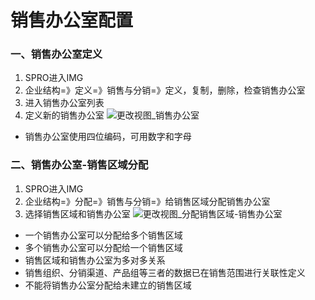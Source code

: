 # 销售办公室配置 #

### 一、销售办公室定义

1. SPRO进入IMG
2. 企业结构=》定义=》销售与分销=》定义，复制，删除，检查销售办公室
3. 进入销售办公室列表
4. 定义新的销售办公室
![更改视图_销售办公室](/images/SAP/组织架构/更改视图_销售办公室.png "更改视图_销售办公室")

* 销售办公室使用四位编码，可用数字和字母

 

### 二、销售办公室-销售区域分配
1. SPRO进入IMG
2. 企业结构=》分配=》销售与分销=》给销售区域分配销售办公室
3. 选择销售区域和销售办公室
![更改视图_分配销售区域-销售办公室](/images/SAP/组织架构/更改视图_分配销售区域-销售办公室.png "更改视图_分配销售区域-销售办公室")

* 一个销售办公室可以分配给多个销售区域
* 多个销售办公室可以分配给一个销售区域
* 销售区域和销售办公室为多对多关系
* 销售组织、分销渠道、产品组等三者的数据已在销售范围进行关联性定义
* 不能将销售办公室分配给未建立的销售区域